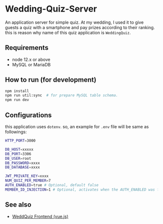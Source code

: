 # Wedding-Quiz-Server
An application server for simple quiz. At my wedding, I used it to give guests a quiz with a smartphone and pay prizes according to their ranking. this is reason why name of this quiz application is `WeddingQuiz`.

## Requirements
- node 12.x or above
- MySQL or MariaDB

## How to run (for development)
```bash
npm install
npm run util:sync  # for prepare MySQL table schema.
npm run dev
```

## Configurations
this application uses `dotenv`. so, an example for `.env` file will be same as followings:

```bash
HTTP_PORT=3000

DB_HOST=xxxxx
DB_PORT=3306
DB_USER=root
DB_PASSWORD=xxxx
DB_DATABASE=xxxx

JWT_PRIVATE_KEY=xxxx
NUM_QUIZ_PER_MEMBER=7
AUTH_ENABLED=true # Optional, default false
MEMBER_ID_INJECTION=1 # Optional, activates when the AUTH_ENABLED was false
```

## See also
- [WeddQuiz Frontend (vue.js)](https://github.com/JayJayDee/Wedding-Quiz-Frontend)